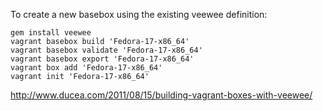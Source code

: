 To create a new basebox using the existing veewee definition:


    gem install veewee
    vagrant basebox build 'Fedora-17-x86_64'
    vagrant basebox validate 'Fedora-17-x86_64'
    vagrant basebox export 'Fedora-17-x86_64'
    vagrant box add 'Fedora-17-x86_64'
    vagrant init 'Fedora-17-x86_64'

http://www.ducea.com/2011/08/15/building-vagrant-boxes-with-veewee/
